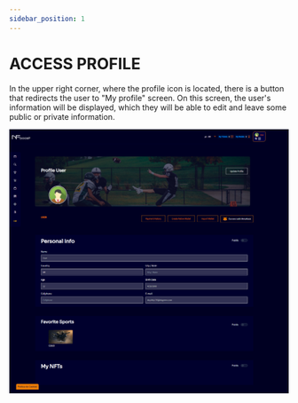 ```yaml
---
sidebar_position: 1
---
```


# ACCESS PROFILE

In the upper right corner, where the profile icon is located, there is a button that redirects the user to "My profile" screen. On this screen, the user's information will be displayed, which they will be able to edit and leave some public or private information.

![1](./../assets/fotoperfiloficial.png)

